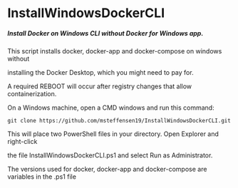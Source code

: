 # InstallWindowsDockerCLI
##### Install Docker on Windows CLI without Docker for Windows app.


This script installs docker, docker-app and docker-compose on windows without

installing the Docker Desktop, which you might need to pay for.

A required REBOOT will occur after registry changes that allow containerization.

On a Windows machine, open a CMD windows and run this command:


    git clone https://github.com/msteffensen19/InstallWindowsDockerCLI.git


This will place two PowerShell files in your directory. Open Explorer and right-click

the file InstallWindowsDockerCLI.ps1 and select Run as Administrator.

The versions used for docker, docker-app and docker-compose are variables in the .ps1 file


